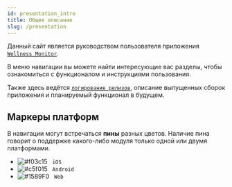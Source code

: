 ```yaml
---
id: presentation_intro
title: Общее описание
slug: /presentation
---
```


Данный сайт является руководством пользователя приложения [`Wellness Monitor`](https://wellness.a2rd.com).

В меню навигации вы можете найти интересующие вас разделы, чтобы ознакомиться с функционалом и инструкциями пользования.

Также здесь ведётся [`логирование релизов`](/docs/presentation/release_notes), описание выпущенных сборок приложения и планируемый функционал в будущем.

## Маркеры платформ

В навигации могут встречаться **пины** разных цветов. Наличие пина говорит о поддержке какого-либо модуля только одной или двумя платформами.

- ![#f03c15](https://via.placeholder.com/15/000000/000000?text=+) ` iOS`
- ![#c5f015](https://via.placeholder.com/15/c5f015/000000?text=+) ` Android`
- ![#1589F0](https://via.placeholder.com/15/1589F0/000000?text=+) ` Web`
